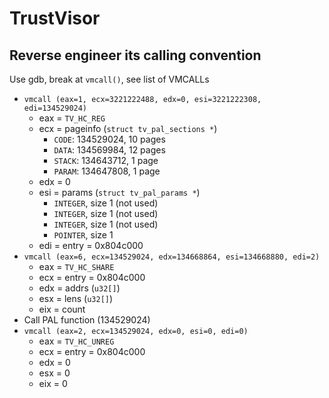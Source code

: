 # TrustVisor

## Reverse engineer its calling convention

Use gdb, break at `vmcall()`, see list of VMCALLs

* `vmcall (eax=1, ecx=3221222488, edx=0, esi=3221222308, edi=134529024)`
	* eax = `TV_HC_REG`
	* ecx = pageinfo (`struct tv_pal_sections *`)
		* `CODE`: 134529024, 10 pages
		* `DATA`: 134569984, 12 pages
		* `STACK`: 134643712, 1 page
		* `PARAM`: 134647808, 1 page
	* edx = 0
	* esi = params (`struct tv_pal_params *`)
		* `INTEGER`, size 1 (not used)
		* `INTEGER`, size 1 (not used)
		* `INTEGER`, size 1 (not used)
		* `POINTER`, size 1
	* edi = entry = 0x804c000 <hellopal>
* `vmcall (eax=6, ecx=134529024, edx=134668864, esi=134668880, edi=2)`
	* eax = `TV_HC_SHARE`
	* ecx = entry = 0x804c000 <hellopal>
	* edx = addrs (`u32[]`)
	* esx = lens (`u32[]`)
	* eix = count
* Call PAL function (134529024)
* `vmcall (eax=2, ecx=134529024, edx=0, esi=0, edi=0)`
	* eax = `TV_HC_UNREG`
	* ecx = entry = 0x804c000 <hellopal>
	* edx = 0
	* esx = 0
	* eix = 0


